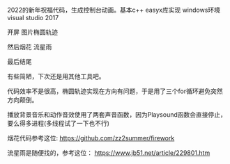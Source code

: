 #
2022的新年祝福代码，生成控制台动画。基本c++ easyx库实现 windows环境 visual studio 2017

开屏 图片椭圆轨迹

然后烟花 流星雨

最后结尾

有些简陋，下次还是用其他工具吧。

代码效率不是很高，椭圆轨迹实现在方向有问题，于是用了三个for循环避免突然方向颠倒。

播放背景音乐和动作音效使用了两套声音函数，因为Playsound函数会直接停止，要么得多进程(多线程试了一下也不行)

烟花代码参考这位:
https://github.com/zz2summer/firework

流星雨是随便找的，参考这位：
https://www.jb51.net/article/229801.htm
